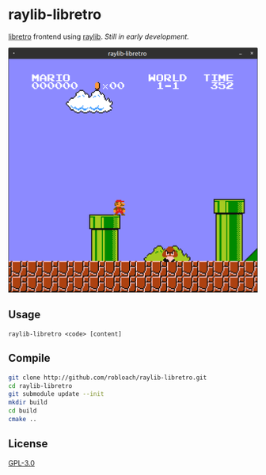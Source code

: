 # raylib-libretro

[libretro](https://www.libretro.com/) frontend using [raylib](https://www.raylib.com). *Still in early development.*

![Screenshot of raylib-libretro](docs/screenshot.png)

## Usage

```
raylib-libretro <code> [content]
```

## Compile

``` sh
git clone http://github.com/robloach/raylib-libretro.git
cd raylib-libretro
git submodule update --init
mkdir build
cd build
cmake ..
```

## License

[GPL-3.0](LICENSE)

